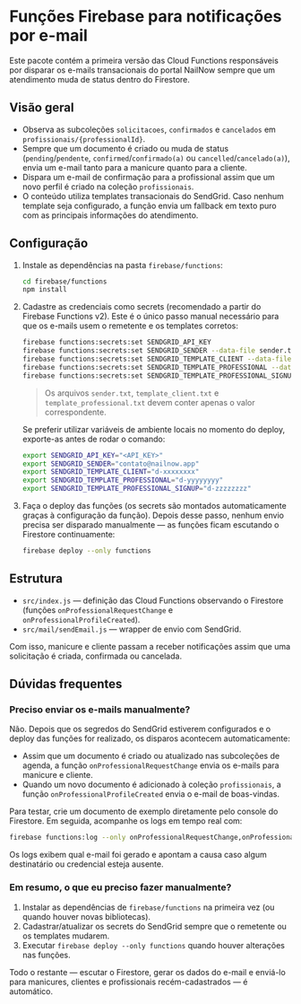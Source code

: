 # Funções Firebase para notificações por e-mail

Este pacote contém a primeira versão das Cloud Functions responsáveis por disparar
os e-mails transacionais do portal NailNow sempre que um atendimento muda de
status dentro do Firestore.

## Visão geral

- Observa as subcoleções `solicitacoes`, `confirmados` e `cancelados` em
  `profissionais/{professionalId}`.
- Sempre que um documento é criado ou muda de status (`pending`/`pendente`,
  `confirmed`/`confirmado(a)` ou `cancelled`/`cancelado(a)`), envia um e-mail tanto
  para a manicure quanto para a cliente.
- Dispara um e-mail de confirmação para a profissional assim que um novo perfil é
  criado na coleção `profissionais`.
- O conteúdo utiliza templates transacionais do SendGrid. Caso nenhum template
  seja configurado, a função envia um fallback em texto puro com as principais
  informações do atendimento.

## Configuração

1. Instale as dependências na pasta `firebase/functions`:

   ```bash
   cd firebase/functions
   npm install
   ```

2. Cadastre as credenciais como secrets (recomendado a partir do Firebase Functions v2). Este é o único passo manual necessário para que os e-mails usem o remetente e os templates corretos:

   ```bash
   firebase functions:secrets:set SENDGRID_API_KEY
   firebase functions:secrets:set SENDGRID_SENDER --data-file sender.txt
   firebase functions:secrets:set SENDGRID_TEMPLATE_CLIENT --data-file template_client.txt
   firebase functions:secrets:set SENDGRID_TEMPLATE_PROFESSIONAL --data-file template_professional.txt
   firebase functions:secrets:set SENDGRID_TEMPLATE_PROFESSIONAL_SIGNUP --data-file template_professional_signup.txt
   ```

   > Os arquivos `sender.txt`, `template_client.txt` e `template_professional.txt` devem conter apenas o valor correspondente.

   Se preferir utilizar variáveis de ambiente locais no momento do deploy, exporte-as antes de rodar o comando:

   ```bash
   export SENDGRID_API_KEY="<API_KEY>"
   export SENDGRID_SENDER="contato@nailnow.app"
   export SENDGRID_TEMPLATE_CLIENT="d-xxxxxxxx"
   export SENDGRID_TEMPLATE_PROFESSIONAL="d-yyyyyyyy"
   export SENDGRID_TEMPLATE_PROFESSIONAL_SIGNUP="d-zzzzzzzz"
   ```

3. Faça o deploy das funções (os secrets são montados automaticamente graças à configuração da função). Depois desse passo, nenhum envio precisa ser disparado manualmente — as funções ficam escutando o Firestore continuamente:

   ```bash
   firebase deploy --only functions
   ```

## Estrutura

- `src/index.js` — definição das Cloud Functions observando o Firestore (funções
  `onProfessionalRequestChange` e `onProfessionalProfileCreated`).
- `src/mail/sendEmail.js` — wrapper de envio com SendGrid.

Com isso, manicure e cliente passam a receber notificações assim que uma
solicitação é criada, confirmada ou cancelada.

## Dúvidas frequentes

### Preciso enviar os e-mails manualmente?

Não. Depois que os segredos do SendGrid estiverem configurados e o deploy das
funções for realizado, os disparos acontecem automaticamente:

- Assim que um documento é criado ou atualizado nas subcoleções de agenda,
  a função `onProfessionalRequestChange` envia os e-mails para manicure e
  cliente.
- Quando um novo documento é adicionado à coleção `profissionais`, a função
  `onProfessionalProfileCreated` envia o e-mail de boas-vindas.

Para testar, crie um documento de exemplo diretamente pelo console do
Firestore. Em seguida, acompanhe os logs em tempo real com:

```bash
firebase functions:log --only onProfessionalRequestChange,onProfessionalProfileCreated
```

Os logs exibem qual e-mail foi gerado e apontam a causa caso algum destinatário
ou credencial esteja ausente.

### Em resumo, o que eu preciso fazer manualmente?

1. Instalar as dependências de `firebase/functions` na primeira vez (ou quando
   houver novas bibliotecas).
2. Cadastrar/atualizar os secrets do SendGrid sempre que o remetente ou os
   templates mudarem.
3. Executar `firebase deploy --only functions` quando houver alterações nas
   funções.

Todo o restante — escutar o Firestore, gerar os dados do e-mail e enviá-lo para
manicures, clientes e profissionais recém-cadastrados — é automático.
